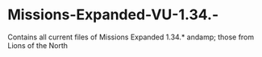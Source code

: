 # Missions-Expanded-VU-1.34.-
Contains all current files of Missions Expanded 1.34.* andamp; those from Lions of the North
